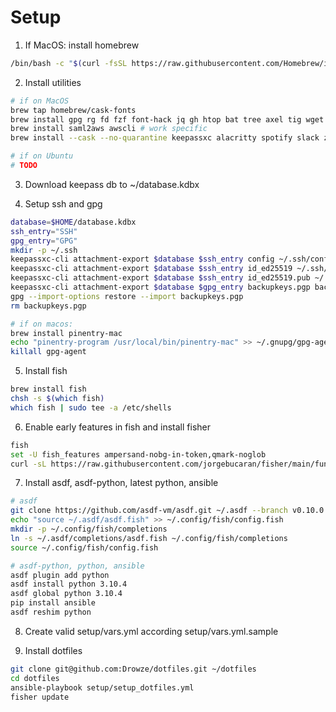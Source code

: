 # Setup

1. If MacOS: install homebrew
```bash
/bin/bash -c "$(curl -fsSL https://raw.githubusercontent.com/Homebrew/install/master/install.sh)"
```

2. Install utilities
```bash
# if on MacOS
brew tap homebrew/cask-fonts
brew install gpg rg fd fzf font-hack jq gh htop bat tree axel tig wget
brew install saml2aws awscli # work specific
brew install --cask --no-quarantine keepassxc alacritty spotify slack zoom rectangle alt-tab vscodium docker via

# if on Ubuntu
# TODO
```

3. Download keepass db to ~/database.kdbx

4. Setup ssh and gpg
```bash
database=$HOME/database.kdbx
ssh_entry="SSH"
gpg_entry="GPG"
mkdir -p ~/.ssh
keepassxc-cli attachment-export $database $ssh_entry config ~/.ssh/config
keepassxc-cli attachment-export $database $ssh_entry id_ed25519 ~/.ssh/id_ed25519
keepassxc-cli attachment-export $database $ssh_entry id_ed25519.pub ~/.ssh/id_ed25519.pub
keepassxc-cli attachment-export $database $gpg_entry backupkeys.pgp backupkeys.pgp
gpg --import-options restore --import backupkeys.pgp
rm backupkeys.pgp

# if on macos:
brew install pinentry-mac
echo "pinentry-program /usr/local/bin/pinentry-mac" >> ~/.gnupg/gpg-agent.conf
killall gpg-agent
```

5. Install fish
```bash
brew install fish
chsh -s $(which fish)
which fish | sudo tee -a /etc/shells
```

6. Enable early features in fish and install fisher
```bash
fish
set -U fish_features ampersand-nobg-in-token,qmark-noglob
curl -sL https://raw.githubusercontent.com/jorgebucaran/fisher/main/functions/fisher.fish | source && fisher install jorgebucaran/fisher
```

7. Install asdf, asdf-python, latest python, ansible
```bash
# asdf
git clone https://github.com/asdf-vm/asdf.git ~/.asdf --branch v0.10.0
echo "source ~/.asdf/asdf.fish" >> ~/.config/fish/config.fish
mkdir -p ~/.config/fish/completions
ln -s ~/.asdf/completions/asdf.fish ~/.config/fish/completions
source ~/.config/fish/config.fish

# asdf-python, python, ansible
asdf plugin add python
asdf install python 3.10.4
asdf global python 3.10.4
pip install ansible
asdf reshim python
```

8. Create valid setup/vars.yml according setup/vars.yml.sample

9. Install dotfiles
```bash
git clone git@github.com:Drowze/dotfiles.git ~/dotfiles
cd dotfiles
ansible-playbook setup/setup_dotfiles.yml
fisher update
```
